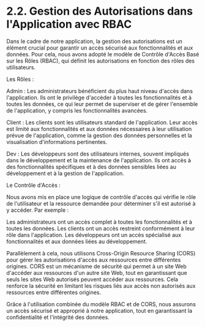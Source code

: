# 2.2. Gestion des Autorisations dans l'Application avec RBAC 

Dans le cadre de notre application, la gestion des autorisations est un élément crucial pour
garantir un accès sécurisé aux fonctionnalités et aux données. Pour cela, nous avons adopté le
modèle de Contrôle d'Accès Basé sur les Rôles (RBAC), qui définit les autorisations en fonction
des rôles des utilisateurs.

Les Rôles :

Admin : Les administrateurs bénéficient du plus haut niveau d'accès dans l'application. Ils ont le
privilège d'accéder à toutes les fonctionnalités et à toutes les données, ce qui leur permet de
superviser et de gérer l'ensemble de l'application, y compris les fonctionnalités avancées.

Client : Les clients sont les utilisateurs standard de l'application. Leur accès est limité aux
fonctionnalités et aux données nécessaires à leur utilisation prévue de l'application, comme la
gestion des données personnelles et la visualisation d'informations pertinentes.

Dev : Les développeurs sont des utilisateurs internes, souvent impliqués dans le développement
et la maintenance de l'application. Ils ont accès à des fonctionnalités spécifiques et à des
données sensibles liées au développement et à la gestion de l'application.

Le Contrôle d'Accès :

Nous avons mis en place une logique de contrôle d'accès qui vérifie le rôle de l'utilisateur et la
ressource demandée pour déterminer s'il est autorisé à y accéder.
Par exemple :

Les administrateurs ont un accès complet à toutes les fonctionnalités et à toutes les
données.
Les clients ont un accès restreint conformément à leur rôle dans l'application.
Les développeurs ont un accès spécialisé aux fonctionnalités et aux données liées au
développement.

Parallèlement à cela, nous utilisons Cross-Origin Resource Sharing (CORS) pour gérer les
autorisations d'accès aux ressources entre différentes origines. CORS est un mécanisme de
sécurité qui permet à un site Web d'accéder aux ressources d'un autre site Web, tout en
garantissant que seuls les sites Web autorisés peuvent accéder aux ressources. Cela renforce la
sécurité en limitant les risques liés aux accès non autorisés aux ressources entre différentes
origines.

Grâce à l'utilisation combinée du modèle RBAC et de CORS, nous assurons un accès sécurisé et
approprié à notre application, tout en garantissant la confidentialité et l'intégrité des données.